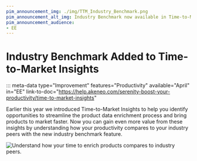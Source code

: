 ```yaml
---
pim_announcement_img: ./img/TTM_Industry_Benchmark.png
pim_announcement_alt_img: Industry Benchmark now available in Time-to-Market Insights
pim_announcement_audience:
- EE
---
```


# Industry Benchmark Added to Time-to-Market Insights
::: meta-data type="Improvement" features="Productivity" available="April" in="EE" link-to-doc="https://help.akeneo.com/serenity-boost-your-productivity/time-to-market-insights"

Earlier this year we introduced Time-to-Market Insights to help you identify opportunities to streamline the product data enrichment process and bring products to market faster. Now you can gain even more value from these insights by understanding how your productivity compares to your industry peers with the new industry benchmark feature.



![Understand how your time to enrich products compares to industry peers.](../img/TTM_Industry_Benchmark.png)


